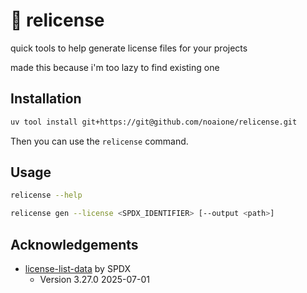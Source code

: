 # 📝 relicense

quick tools to help generate license files for your projects

made this because i'm too lazy to find existing one

## Installation

```bash
uv tool install git+https://git@github.com/noaione/relicense.git
```

Then you can use the `relicense` command.

## Usage

```bash
relicense --help
```

```bash
relicense gen --license <SPDX_IDENTIFIER> [--output <path>]
```

## Acknowledgements

- [license-list-data](https://github.com/spdx/license-list-data) by SPDX
   - Version 3.27.0 2025-07-01
